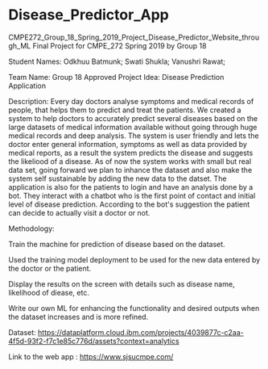 # Disease_Predictor_App
CMPE272_Group_18_Spring_2019_Project_Disease_Predictor_Website_through_ML
Final Project for CMPE_272 Spring 2019 by Group 18

Student Names: Odkhuu Batmunk; Swati Shukla; Vanushri Rawat;

Team Name: Group 18 Approved Project Idea: Disease Prediction Application

Description: Every day doctors analyse symptoms and medical records of people, that helps them to predict and treat the patients. We created a system to help doctors to accurately predict several diseases based on the large datasets of medical information available without going through huge medical records and deep analysis. The system is user friendly and lets the doctor enter general information, symptoms as well as data provided by medical reports, as a result the system predicts the disease and suggests the likeliood of a disease. As of now the system works with small but real data set, going forward we plan to inhance the dataset and also make the system self sustainable by adding the new data to the datset. The application is also for the patients to login and have an analysis done by a bot. They interact with a chatbot who is the first point of contact and initial level of disease prediction. According to the bot's suggestion the patient can decide to actually visit a doctor or not.

Methodology:

Train the machine for prediction of disease based on the dataset.

Used the training model deployment to be used for the new data entered by the doctor or the patient.

Display the results on the screen with details such as disease name, likelihood of diease, etc.

Write our own ML for enhancing the functionality and desired outputs when the dataset increases and is more refined.

Dataset: https://dataplatform.cloud.ibm.com/projects/4039877c-c2aa-4f5d-93f2-f7c1e85c776d/assets?context=analytics

Link to the web app : 
https://www.sjsucmpe.com/
